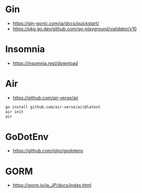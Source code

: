 # Gin
- https://gin-gonic.com/ja/docs/quickstart/
- https://pkg.go.dev/github.com/go-playground/validator/v10

# Insomnia
- https://insomnia.rest/download

# Air
- https://github.com/air-verse/air

```bash
go install github.com/air-verse/air@latest
air init
air
```

# GoDotEnv
- https://github.com/joho/godotenv

# GORM
- https://gorm.io/ja_JP/docs/index.html
